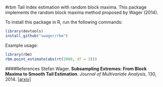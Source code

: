 #rbm
Tail index estimation with random block maxima. This package implements the random block maxima method proposed by Wager (2014).

To install this package in R, run the following commands:

```R
library(devtools) 
install_github("swager/rbm")
```

Example usage:

```R
library(rbm)
rbm.point_estimate(abs(rt(2000, df = 3)))
```

####References
Stefan Wager. <b>Subsampling Extremes: From Block Maxima to Smooth Tail Estimation</b>. <i>Journal of Multivariate Analysis</i>, 130, 2014. [<a href="http://arxiv.org/pdf/1204.0316v5.pdf">arxiv</a>]
